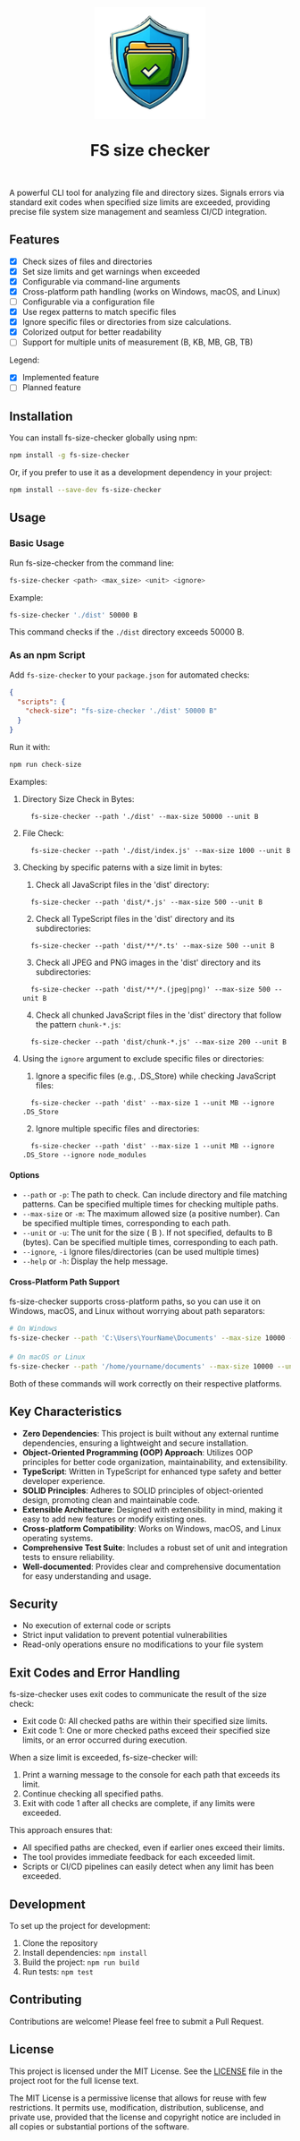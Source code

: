 <p align="center">
  <img src="logo.png" width="200px" align="center" alt="FS size checker logo" />
  <h1 align="center">FS size checker</h1>
</p>
<br/>

A powerful CLI tool for analyzing file and directory sizes. Signals errors via standard exit codes when specified size limits are exceeded, providing precise file system size management and seamless CI/CD integration.

## Features

- [x] Check sizes of files and directories
- [x] Set size limits and get warnings when exceeded
- [x] Configurable via command-line arguments
- [x] Cross-platform path handling (works on Windows, macOS, and Linux)
- [ ] Configurable via a configuration file
- [x] Use regex patterns to match specific files
- [x] Ignore specific files or directories from size calculations.
- [x] Colorized output for better readability
- [ ] Support for multiple units of measurement (B, KB, MB, GB, TB)

Legend:
- [x] Implemented feature
- [ ] Planned feature

## Installation

You can install fs-size-checker globally using npm:

```bash
npm install -g fs-size-checker
```

Or, if you prefer to use it as a development dependency in your project:
```bash
npm install --save-dev fs-size-checker
```

## Usage

### Basic Usage

Run fs-size-checker from the command line:

```bash
fs-size-checker <path> <max_size> <unit> <ignore>
```

Example:

```bash
fs-size-checker './dist' 50000 B
```

This command checks if the `./dist` directory exceeds 50000 B.

### As an npm Script

Add `fs-size-checker` to your `package.json` for automated checks:

```json
{
  "scripts": {
    "check-size": "fs-size-checker './dist' 50000 B"
  }
}
```

Run it with:

```bash
npm run check-size
```

Examples:

1. Directory Size Check in Bytes:

    ```
      fs-size-checker --path './dist' --max-size 50000 --unit B
    ```

2. File Check:

    ```
      fs-size-checker --path './dist/index.js' --max-size 1000 --unit B
    ```

3. Checking by specific paterns with a size limit in bytes:

    1. Check all JavaScript files in the 'dist' directory:

    ```
      fs-size-checker --path 'dist/*.js' --max-size 500 --unit B
    ```

    2. Check all TypeScript files in the 'dist' directory and its subdirectories:

    ```
      fs-size-checker --path 'dist/**/*.ts' --max-size 500 --unit B
    ```

    3. Check all JPEG and PNG images in the 'dist' directory and its subdirectories:

    ```
      fs-size-checker --path 'dist/**/*.(jpeg|png)' --max-size 500 --unit B
    ```

    4. Check all chunked JavaScript files in the 'dist' directory that follow the pattern `chunk-*.js`:

    ```
      fs-size-checker --path 'dist/chunk-*.js' --max-size 200 --unit B
    ```

4. Using the `ignore` argument to exclude specific files or directories:

    1. Ignore a specific files (e.g., .DS_Store) while checking JavaScript files:

    ```
      fs-size-checker --path 'dist' --max-size 1 --unit MB --ignore .DS_Store
    ```

    2. Ignore multiple specific files and directories:

    ```
      fs-size-checker --path 'dist' --max-size 1 --unit MB --ignore .DS_Store --ignore node_modules
    ```

#### Options

- `--path` or `-p`: The path to check. Can include directory and file matching patterns. Can be specified multiple times for checking multiple paths.
- `--max-size` or `-m`: The maximum allowed size (a positive number). Can be specified multiple times, corresponding to each path.
- `--unit` or `-u`: The unit for the size ( B ). If not specified, defaults to B (bytes). Can be specified multiple times, corresponding to each path.
- `--ignore`, `-i` Ignore files/directories (can be used multiple times)
- `--help` or `-h`: Display the help message.

#### Cross-Platform Path Support

fs-size-checker supports cross-platform paths, so you can use it on Windows, macOS, and Linux without worrying about path separators:

```bash
# On Windows
fs-size-checker --path 'C:\Users\YourName\Documents' --max-size 10000 --unit B

# On macOS or Linux
fs-size-checker --path '/home/yourname/documents' --max-size 10000 --unit B
```

Both of these commands will work correctly on their respective platforms.

## Key Characteristics

- **Zero Dependencies**: This project is built without any external runtime dependencies, ensuring a lightweight and secure installation.
- **Object-Oriented Programming (OOP) Approach**: Utilizes OOP principles for better code organization, maintainability, and extensibility.
- **TypeScript**: Written in TypeScript for enhanced type safety and better developer experience.
- **SOLID Principles**: Adheres to SOLID principles of object-oriented design, promoting clean and maintainable code.
- **Extensible Architecture**: Designed with extensibility in mind, making it easy to add new features or modify existing ones.
- **Cross-platform Compatibility**: Works on Windows, macOS, and Linux operating systems.
- **Comprehensive Test Suite**: Includes a robust set of unit and integration tests to ensure reliability.
- **Well-documented**: Provides clear and comprehensive documentation for easy understanding and usage.

## Security

- No execution of external code or scripts
- Strict input validation to prevent potential vulnerabilities
- Read-only operations ensure no modifications to your file system

## Exit Codes and Error Handling

fs-size-checker uses exit codes to communicate the result of the size check:

- Exit code 0: All checked paths are within their specified size limits.
- Exit code 1: One or more checked paths exceed their specified size limits, or an error occurred during execution.

When a size limit is exceeded, fs-size-checker will:

1. Print a warning message to the console for each path that exceeds its limit.
2. Continue checking all specified paths.
3. Exit with code 1 after all checks are complete, if any limits were exceeded.

This approach ensures that:
- All specified paths are checked, even if earlier ones exceed their limits.
- The tool provides immediate feedback for each exceeded limit.
- Scripts or CI/CD pipelines can easily detect when any limit has been exceeded.

## Development

To set up the project for development:

1. Clone the repository
2. Install dependencies: `npm install`
3. Build the project: `npm run build`
4. Run tests: `npm test`

## Contributing

Contributions are welcome! Please feel free to submit a Pull Request.

## License

This project is licensed under the MIT License. See the [LICENSE](LICENSE) file in the project root for the full license text.

The MIT License is a permissive license that allows for reuse with few restrictions. It permits use, modification, distribution, sublicense, and private use, provided that the license and copyright notice are included in all copies or substantial portions of the software.
